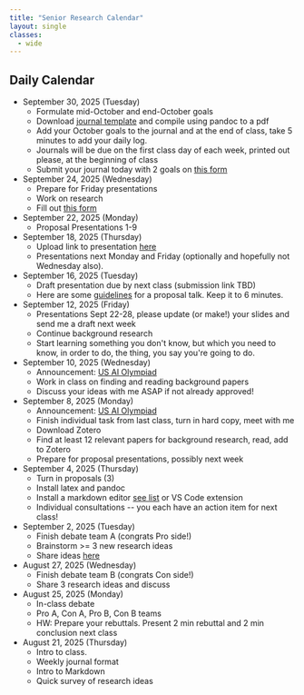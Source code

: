 ```yaml
---
title: "Senior Research Calendar"
layout: single
classes:
  - wide
---
```


## Daily Calendar
- September 30, 2025 (Tuesday)
    - Formulate mid-October and end-October goals
    - Download [journal template](./weekly-journal.md) and compile using pandoc to a pdf
    - Add your October goals to the journal and at the end of class, take 5 minutes to add your daily log.
    - Journals will be due on the first class day of each week, printed out please, at the beginning of class
    - Submit your journal today with 2 goals on [this form](https://forms.gle/2eTgkuz6yssZWnUP6)
- September 24, 2025 (Wednesday)
    - Prepare for Friday presentations
    - Work on research
    - Fill out [this form](https://docs.google.com/forms/d/e/1FAIpQLSci1GGbp_kS4UtTdldO9may_cB0L3kayQLijs5IG6PHbO_6ng/viewform)
- September 22, 2025 (Monday)
    - Proposal Presentations 1-9
- September 18, 2025 (Thursday)
    - Upload link to presentation [here](https://docs.google.com/spreadsheets/d/1NokWEGFKVZMkcHqQ0HqSZua3053UXUHKe55MViAPp-Y/edit?usp=sharing)
    - Presentations next Monday and Friday (optionally and hopefully not Wednesday also).
- September 16, 2025 (Tuesday)
    - Draft presentation due by next class (submission link TBD)
    - Here are some [guidelines](./presentation-guidelines.md) for a proposal talk. Keep it to 6 minutes.
- September 12, 2025 (Friday)
    - Presentations Sept 22-28, please update (or make!) your slides and send me a draft next week
    - Continue background research
    - Start learning something you don't know, but which you need to know, in order to do, the thing, you say you're going to do.
- September 10, 2025 (Wednesday)
    - Announcement: [US AI Olympiad](../common/AI-olympiad.md)
    - Work in class on finding and reading background papers
    - Discuss your ideas with me ASAP if not already approved!
- September 8, 2025 (Monday)
    - Announcement: [US AI Olympiad](../common/AI-olympiad.md)
    - Finish individual task from last class, turn in hard copy, meet with me
    - Download Zotero
    - Find at least 12 relevant papers for background research, read, add to Zotero
    - Prepare for proposal presentations, possibly next week
- September 4, 2025 (Thursday)
    - Turn in proposals (3)
    - Install latex and pandoc
    - Install a markdown editor [see list](./pandoc.md) or VS Code extension
    - Individual consultations -- you each have an action item for next class!
- September 2, 2025 (Tuesday)
    - Finish debate team A (congrats Pro side!)
    - Brainstorm >= 3 new research ideas
    - Share ideas [here](https://docs.google.com/document/d/1bDUcir28uqen22Yads3-vEhjPQ6LGi4sbt-VbYo2PB4/edit?usp=sharing)
- August 27, 2025 (Wednesday)
    - Finish debate team B (congrats Con side!)
    - Share 3 research ideas and discuss
- August 25, 2025 (Monday)
    - In-class debate
    - Pro A, Con A, Pro B, Con B teams
    - HW: Prepare your rebuttals. Present 2 min rebuttal and 2 min conclusion next class
- August 21, 2025 (Thursday)
    - Intro to class.
    - Weekly journal format
    - Intro to Markdown
    - Quick survey of research ideas